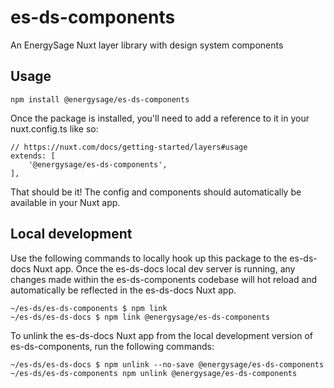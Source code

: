 # es-ds-components

An EnergySage Nuxt layer library with design system components

## Usage

```
npm install @energysage/es-ds-components
```

Once the package is installed, you'll need to add a reference to it in your nuxt.config.ts like so:

```
// https://nuxt.com/docs/getting-started/layers#usage
extends: [
    '@energysage/es-ds-components',
],
```

That should be it! The config and components should automatically be available in your Nuxt app.

## Local development

Use the following commands to locally hook up this package to the es-ds-docs Nuxt app. Once the
es-ds-docs local dev server is running, any changes made within the es-ds-components codebase
will hot reload and automatically be reflected in the es-ds-docs Nuxt app.

```
~/es-ds/es-ds-components $ npm link
~/es-ds/es-ds-docs $ npm link @energysage/es-ds-components
```

To unlink the es-ds-docs Nuxt app from the local development version of es-ds-components,
run the following commands:

```
~/es-ds/es-ds-docs $ npm unlink --no-save @energysage/es-ds-components
~/es-ds/es-ds-components npm unlink @energysage/es-ds-components
```

